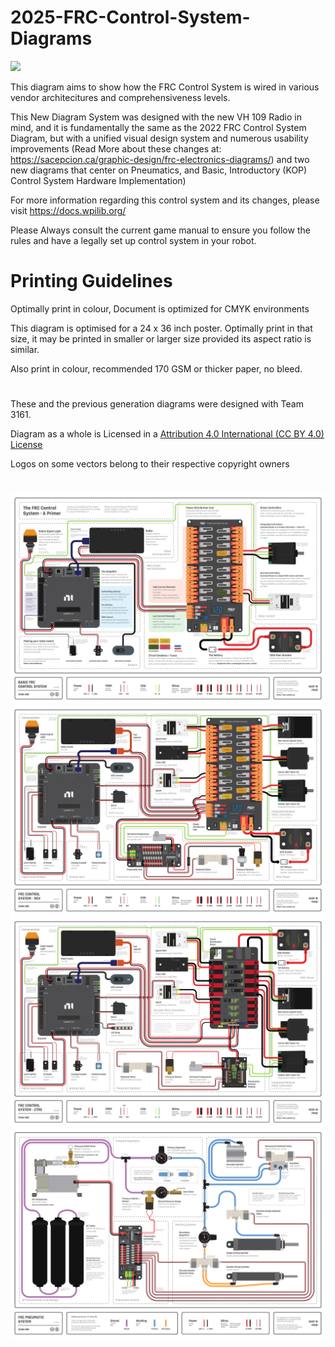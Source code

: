 # 2025-FRC-Control-System-Diagrams

<img src="./frccs3.gif"/>


This diagram aims to show how the FRC Control System is wired in various vendor architecitures and comprehensiveness levels.

This New Diagram System was designed with the new VH 109 Radio in mind, and it is fundamentally the same as the 2022 FRC Control System Diagram, but with a unified visual design system and numerous usability improvements (Read More about these changes at: https://sacepcion.ca/graphic-design/frc-electronics-diagrams/) and two new diagrams that center on Pneumatics, and Basic, Introductory (KOP) Control System Hardware Implementation)

For more information regarding this control system and its changes, please visit https://docs.wpilib.org/ 

Please Always consult the current game manual to ensure you follow the rules and have a legally set up control system in your robot.

# Printing Guidelines
Optimally print in colour, Document is optimized for CMYK environments

This diagram is optimised for a 24 x 36 inch poster. Optimally print in that size, it may be printed in smaller or larger size provided its aspect ratio is similar.

Also print in colour, recommended 170 GSM or thicker paper, no bleed.


#
These and the previous generation diagrams were designed with Team 3161.

Diagram as a whole is Licensed in a [Attribution 4.0 International (CC BY 4.0) License](https://creativecommons.org/licenses/by/4.0/)

Logos on some vectors belong to their respective copyright owners

#
<img src="./PNG/FRCCSD-PR.png"/>
<img src="./PNG/FRCCSD-RV.png"/>
<img src="./PNG/FRCCSD-CR.png"/>
<img src="./PNG/FRCCSD-PS.png"/>
